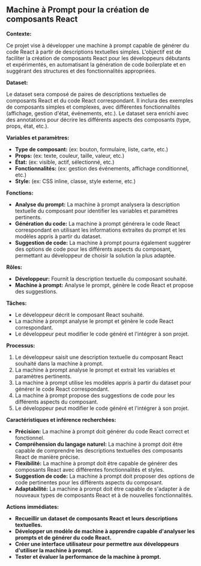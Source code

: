 ## Machine à Prompt pour la création de composants React

**Contexte:**

Ce projet vise à développer une machine à prompt capable de générer du code React à partir de descriptions textuelles simples. L'objectif est de faciliter la création de composants React pour les développeurs débutants et expérimentés, en automatisant la génération de code boilerplate et en suggérant des structures et des fonctionnalités appropriées.

**Dataset:**

Le dataset sera composé de paires de descriptions textuelles de composants React et du code React correspondant. Il inclura des exemples de composants simples et complexes, avec différentes fonctionnalités (affichage, gestion d'état, événements, etc.). Le dataset sera enrichi avec des annotations pour décrire les différents aspects des composants (type, props, état, etc.).

**Variables et paramètres:**

* **Type de composant:** (ex: bouton, formulaire, liste, carte, etc.)
* **Props:** (ex: texte, couleur, taille, valeur, etc.)
* **État:** (ex: visible, actif, sélectionné, etc.)
* **Fonctionnalités:** (ex: gestion des événements, affichage conditionnel, etc.)
* **Style:** (ex: CSS inline, classe, style externe, etc.)

**Fonctions:**

* **Analyse du prompt:** La machine à prompt analysera la description textuelle du composant pour identifier les variables et paramètres pertinents.
* **Génération du code:** La machine à prompt générera le code React correspondant en utilisant les informations extraites du prompt et les modèles appris à partir du dataset.
* **Suggestion de code:** La machine à prompt pourra également suggérer des options de code pour les différents aspects du composant, permettant au développeur de choisir la solution la plus adaptée.

**Rôles:**

* **Développeur:** Fournit la description textuelle du composant souhaité.
* **Machine à prompt:** Analyse le prompt, génère le code React et propose des suggestions.

**Tâches:**

* Le développeur décrit le composant React souhaité.
* La machine à prompt analyse le prompt et génère le code React correspondant.
* Le développeur peut modifier le code généré et l'intégrer à son projet.

**Processus:**

1. Le développeur saisit une description textuelle du composant React souhaité dans la machine à prompt.
2. La machine à prompt analyse le prompt et extrait les variables et paramètres pertinents.
3. La machine à prompt utilise les modèles appris à partir du dataset pour générer le code React correspondant.
4. La machine à prompt propose des suggestions de code pour les différents aspects du composant.
5. Le développeur peut modifier le code généré et l'intégrer à son projet.

**Caractéristiques et inférence recherchées:**

* **Précision:** La machine à prompt doit générer du code React correct et fonctionnel.
* **Compréhension du langage naturel:** La machine à prompt doit être capable de comprendre les descriptions textuelles des composants React de manière précise.
* **Flexibilité:** La machine à prompt doit être capable de générer des composants React avec différentes fonctionnalités et styles.
* **Suggestion de code:** La machine à prompt doit proposer des options de code pertinentes pour les différents aspects du composant.
* **Adaptabilité:** La machine à prompt doit être capable de s'adapter à de nouveaux types de composants React et à de nouvelles fonctionnalités.

**Actions immédiates:**

* **Recueillir un dataset de composants React et leurs descriptions textuelles.**
* **Développer un modèle de machine à apprendre capable d'analyser les prompts et de générer du code React.**
* **Créer une interface utilisateur pour permettre aux développeurs d'utiliser la machine à prompt.**
* **Tester et évaluer la performance de la machine à prompt.**


